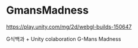 # GmansMadness

https://play.unity.com/mg/2d/webgl-builds-150647

G식백과 + Unity colaboration
G-Mans Madness

